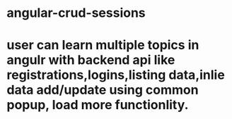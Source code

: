 # angular-crud-sessions
# user can learn multiple topics in angulr with backend api like registrations,logins,listing data,inlie data add/update using common popup, load more functionlity.
